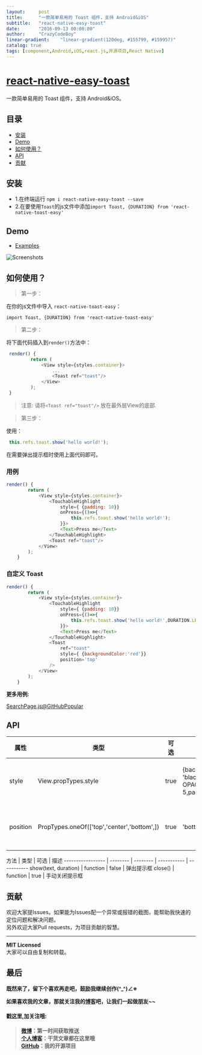 ```yaml
---
layout:     post
title:      "一款简单易用的 Toast 组件，支持 Android&iOS"
subtitle:   "react-native-easy-toast"
date:       "2016-09-13 00:00:00"
author:     "CrazyCodeBoy"
linear-gradient:    "linear-gradient(120deg, #155799, #159957)"
catalog: true
tags: [component,Android,iOS,react.js,开源项目,React Native]
---
```



# [react-native-easy-toast](https://github.com/crazycodeboy/react-native-easy-toast/)
一款简单易用的 Toast 组件，支持 Android&iOS。

## 目录

- [安装](#安装)
- [Demo](#demo)
- [如何使用？](#如何使用？)
- [API](#api)
- [贡献](#contribution)

## 安装

* 1.在终端运行 `npm i react-native-easy-toast --save`
* 2.在要使用`Toast`的js文件中添加`import Toast, {DURATION} from 'react-native-toast-easy'`    

## Demo  
* [Examples](https://github.com/crazycodeboy/react-native-easy-toast/tree/master/examples)

![Screenshots](https://raw.githubusercontent.com/crazycodeboy/react-native-easy-toast/master/examples/Screenshots/react-native-easy-toast-screenshots.gif)

## 如何使用？  

>第一步：

在你的js文件中导入 `react-native-toast-easy`：     

`import Toast, {DURATION} from 'react-native-toast-easy'`  

>第二步：   

将下面代码插入到`render()`方法中：   


```javascript
 render() {
         return (
             <View style={styles.container}>
                 ...
                 <Toast ref="toast"/>
             </View>
         );
 }
```

>注意: 请将`<Toast ref="toast"/>` 放在最外层View的底部.

>第三步： 

使用：  

```javascript
 this.refs.toast.show('hello world!');
```

在需要弹出提示框时使用上面代码即可。 
 


### 用例  

```javascript
render() {
        return (
            <View style={styles.container}>
                <TouchableHighlight
                    style={ {padding: 10}}
                    onPress={()=>{
                        this.refs.toast.show('hello world!');
                    }}>
                    <Text>Press me</Text>
                </TouchableHighlight>
                <Toast ref="toast"/>
            </View>
        );
    }
```

### 自定义 Toast   

```javascript
render() {
        return (
            <View style={styles.container}>
                <TouchableHighlight
                    style={ {padding: 10}}
                    onPress={()=>{
                        this.refs.toast.show('hello world!',DURATION.LENGTH_LONG);
                    }}>
                    <Text>Press me</Text>
                </TouchableHighlight>
                <Toast 
                    ref="toast" 
                    style={ {backgroundColor:'red'}} 
                    position='top'
                />
            </View>
        );
    }
```

**更多用例:**    

[SearchPage.js@GitHubPopular](https://github.com/crazycodeboy/GitHubPopular/blob/develop/js/page/SearchPage.js)



## API


属性              | 类型     | 可选 | 默认值     | 描述
----------------- | -------- | -------- | ----------- | -----------
style  | View.propTypes.style  | true | {backgroundColor: 'black',opacity: OPACITY,borderRadius: 5,padding: 10,}  |   自定义Toast的样式
position |  PropTypes.oneOf(['top','center','bottom',]) |true | 'bottom'  | 自定义Toast的位置



方法            | 类型     | 可选 | 描述
----------------- | -------- | -------- | ----------- | -----------
show(text, duration)   | function | false | 弹出提示框 
close() |  function  | true  |  手动关闭提示框    


## 贡献

欢迎大家提Issues。如果能为Issues配一个异常或报错的截图，能帮助我快速的定位问题和解决问题。  
另外欢迎大家Pull requests，为项目贡献的智慧。

---

**MIT Licensed**    
大家可以自由复制和转载。  

## 最后

**既然来了，留下个喜欢再走吧，鼓励我继续创作(^_^)∠※**   

**如果喜欢我的文章，那就关注我的[博客](http://www.cboy.me/)吧，让我们一起做朋友~~**

#### 戳这里,加关注哦:   

>**[微博](http://weibo.com/u/6003602003)：第一时间获取推送**    
**[个人博客](http://www.cboy.me/)：干货文章都在这里哦**  
**[GitHub](https://github.com/crazycodeboy/)：我的开源项目**     